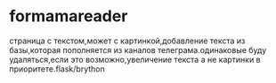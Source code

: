 # formamareader
страница с текстом,может с картинкой,добавление текста из базы,которая пополняется из каналов телеграма.одинаковые буду удаляться,если это возможно,увеличение текста а не картинки в приоритете.flask/brython
